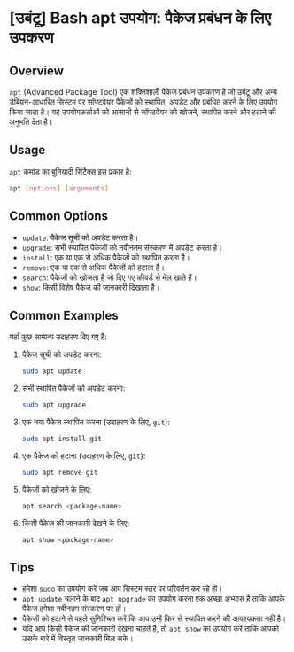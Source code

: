 # [उबंटू] Bash apt उपयोग: पैकेज प्रबंधन के लिए उपकरण

## Overview
`apt` (Advanced Package Tool) एक शक्तिशाली पैकेज प्रबंधन उपकरण है जो उबंटू और अन्य डेबियन-आधारित सिस्टम पर सॉफ्टवेयर पैकेजों को स्थापित, अपडेट और प्रबंधित करने के लिए उपयोग किया जाता है। यह उपयोगकर्ताओं को आसानी से सॉफ्टवेयर को खोजने, स्थापित करने और हटाने की अनुमति देता है।

## Usage
`apt` कमांड का बुनियादी सिंटैक्स इस प्रकार है:

```bash
apt [options] [arguments]
```

## Common Options
- `update`: पैकेज सूची को अपडेट करता है।
- `upgrade`: सभी स्थापित पैकेजों को नवीनतम संस्करण में अपडेट करता है।
- `install`: एक या एक से अधिक पैकेजों को स्थापित करता है।
- `remove`: एक या एक से अधिक पैकेजों को हटाता है।
- `search`: पैकेजों को खोजता है जो दिए गए कीवर्ड से मेल खाते हैं।
- `show`: किसी विशेष पैकेज की जानकारी दिखाता है।

## Common Examples
यहाँ कुछ सामान्य उदाहरण दिए गए हैं:

1. पैकेज सूची को अपडेट करना:
   ```bash
   sudo apt update
   ```

2. सभी स्थापित पैकेजों को अपडेट करना:
   ```bash
   sudo apt upgrade
   ```

3. एक नया पैकेज स्थापित करना (उदाहरण के लिए, `git`):
   ```bash
   sudo apt install git
   ```

4. एक पैकेज को हटाना (उदाहरण के लिए, `git`):
   ```bash
   sudo apt remove git
   ```

5. पैकेजों को खोजने के लिए:
   ```bash
   apt search <package-name>
   ```

6. किसी पैकेज की जानकारी देखने के लिए:
   ```bash
   apt show <package-name>
   ```

## Tips
- हमेशा `sudo` का उपयोग करें जब आप सिस्टम स्तर पर परिवर्तन कर रहे हों।
- `apt update` चलाने के बाद `apt upgrade` का उपयोग करना एक अच्छा अभ्यास है ताकि आपके पैकेज हमेशा नवीनतम संस्करण पर हों।
- पैकेजों को हटाने से पहले सुनिश्चित करें कि आप उन्हें फिर से स्थापित करने की आवश्यकता नहीं है।
- यदि आप किसी पैकेज की जानकारी देखना चाहते हैं, तो `apt show` का उपयोग करें ताकि आपको उसके बारे में विस्तृत जानकारी मिल सके।